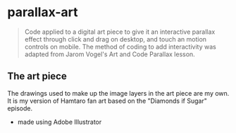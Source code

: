 # parallax-art
>Code applied to a digital art piece to give it an interactive parallax effect through click and drag on desktop, and touch an motion controls on mobile.
The method of coding to add interactivity was adapted from Jarom Vogel's Art and Code Parallax lesson.
## The art piece
The drawings used to make up the image layers in the art piece are my own. It is my version of Hamtaro fan art based on the "Diamonds if Sugar" episode.
- made using Adobe Illustrator
